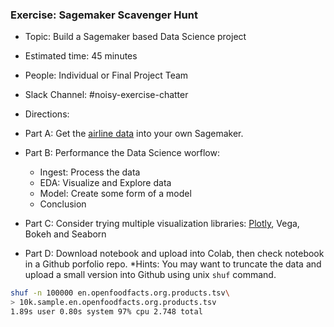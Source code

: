 

### Exercise:  Sagemaker Scavenger Hunt

* Topic:  Build a Sagemaker based Data Science project
* Estimated time:  45 minutes
* People:  Individual or Final Project Team
* Slack Channel:  #noisy-exercise-chatter
* Directions:

* Part A:  Get the [airline data](https://aws-tc-largeobjects.s3-us-west-2.amazonaws.com/CUR-TF-200-ACBDFO-1/Lab5/flightdata.csv) into your own Sagemaker.
* Part B:  Performance the Data Science worflow:
    - Ingest: Process the data
    - EDA: Visualize and Explore data
    - Model:  Create some form of a model
    - Conclusion
* Part C:  Consider trying multiple visualization libraries:  [Plotly](https://plot.ly/), Vega, Bokeh and Seaborn
* Part D:  Download notebook and upload into Colab, then check notebook in a Github porfolio repo.
*Hints: You may want to truncate the data and upload a small version into Github using unix `shuf` command.

```bash
shuf -n 100000 en.openfoodfacts.org.products.tsv\
> 10k.sample.en.openfoodfacts.org.products.tsv
1.89s user 0.80s system 97% cpu 2.748 total
```
